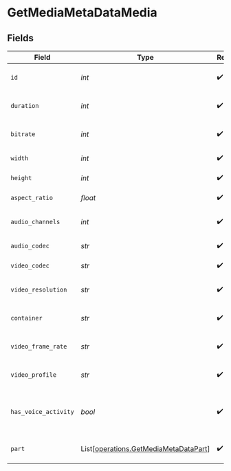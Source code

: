 # GetMediaMetaDataMedia


## Fields

| Field                                                                                    | Type                                                                                     | Required                                                                                 | Description                                                                              | Example                                                                                  |
| ---------------------------------------------------------------------------------------- | ---------------------------------------------------------------------------------------- | ---------------------------------------------------------------------------------------- | ---------------------------------------------------------------------------------------- | ---------------------------------------------------------------------------------------- |
| `id`                                                                                     | *int*                                                                                    | :heavy_check_mark:                                                                       | Unique media identifier.                                                                 | 387322                                                                                   |
| `duration`                                                                               | *int*                                                                                    | :heavy_check_mark:                                                                       | Duration of the media in milliseconds.                                                   | 9610350                                                                                  |
| `bitrate`                                                                                | *int*                                                                                    | :heavy_check_mark:                                                                       | Bitrate in bits per second.                                                              | 25512                                                                                    |
| `width`                                                                                  | *int*                                                                                    | :heavy_check_mark:                                                                       | Video width in pixels.                                                                   | 3840                                                                                     |
| `height`                                                                                 | *int*                                                                                    | :heavy_check_mark:                                                                       | Video height in pixels.                                                                  | 1602                                                                                     |
| `aspect_ratio`                                                                           | *float*                                                                                  | :heavy_check_mark:                                                                       | Aspect ratio of the video.                                                               | 2.35                                                                                     |
| `audio_channels`                                                                         | *int*                                                                                    | :heavy_check_mark:                                                                       | Number of audio channels.                                                                | 6                                                                                        |
| `audio_codec`                                                                            | *str*                                                                                    | :heavy_check_mark:                                                                       | Audio codec used.                                                                        | eac3                                                                                     |
| `video_codec`                                                                            | *str*                                                                                    | :heavy_check_mark:                                                                       | Video codec used.                                                                        | hevc                                                                                     |
| `video_resolution`                                                                       | *str*                                                                                    | :heavy_check_mark:                                                                       | Video resolution (e.g., 4k).                                                             | 4k                                                                                       |
| `container`                                                                              | *str*                                                                                    | :heavy_check_mark:                                                                       | File container type.                                                                     | mkv                                                                                      |
| `video_frame_rate`                                                                       | *str*                                                                                    | :heavy_check_mark:                                                                       | Frame rate of the video (e.g., 24p).                                                     | 24p                                                                                      |
| `video_profile`                                                                          | *str*                                                                                    | :heavy_check_mark:                                                                       | Video profile (e.g., main 10).                                                           | main 10                                                                                  |
| `has_voice_activity`                                                                     | *bool*                                                                                   | :heavy_check_mark:                                                                       | Indicates whether voice activity is detected.                                            | false                                                                                    |
| `part`                                                                                   | List[[operations.GetMediaMetaDataPart](../../models/operations/getmediametadatapart.md)] | :heavy_check_mark:                                                                       | An array of parts for this media item.                                                   |                                                                                          |